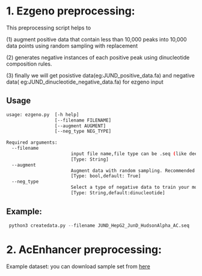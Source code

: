 # 1. Ezgeno preprocessing:
This preprocessing script helps to 

  (1) augment positive data that contain less than 10,000 peaks into 10,000 data points using random sampling with replacement
  
  (2) generates negative instances of each positive peak using dinucleotide composition rules.
  
  (3) finally we will get posistive data(eg:JUND_positive_data.fa) and negative data( eg:JUND_dinucleotide_negative_data.fa) for ezgeno input
## Usage
```bash
usage: ezgeno.py  [-h help] 
                  [--filename FILENAME]                  
                  [--augment AUGMENT] 
                  [--neg_type NEG_TYPE]
                  
Required arguments:
  --filename    
                        input file name,file type can be .seq (like deepbind input file format) or .fa
                        [Type: String]  
  --augment     
                        Augment data with random sampling. Recommended when data points are less than 10,000.
                        [Type: bool,default: True]  
  --neg_type
                        Select a type of negative data to train your model with. ex: "dinucleotide".
                        [Type: String,default:dinucleotide] 
```
## Example:

```python
 python3 createdata.py --filename JUND_HepG2_JunD_HudsonAlpha_AC.seq
 ```
 
# 2. AcEnhancer preprocessing:
 Example dataset:
 you can download sample set from [here](https://drive.google.com/file/d/1qLk48r1tbmfhXsEiQhhz9kpYwuoVvJEQ/view?usp=sharing )
